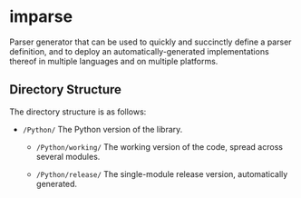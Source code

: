 imparse
=======

Parser generator that can be used to quickly and succinctly define a parser definition, and to deploy an automatically-generated implementations thereof in multiple languages and on multiple platforms.

Directory Structure
-------------------

The directory structure is as follows:

* `/Python/`
  The Python version of the library.

  - `/Python/working/`
  The working version of the code, spread across several modules.

  - `/Python/release/`
  The single-module release version, automatically generated.
